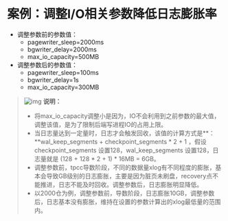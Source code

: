 # 案例：调整I/O相关参数降低日志膨胀率

- 调整参数前的参数值：
  - pagewriter_sleep=2000ms
  - bgwriter_delay=2000ms
  - max_io_capacity=500MB
- 调整参数后的参数值：
  - pagewriter_sleep=100ms
  - bgwriter_delay=1s
  - max_io_capacity=300MB

> ![img](https://docs.opengauss.org/zh/docs/latest/docs/Developerguide/public_sys-resources/icon-note.gif) **说明：**
>
> - 将max_io_capacity调整小是因为，IO不会利用到之前参数的最大值，调整该值，是为了限制后端写进程IO的占用上限。
> - 当日志量达到一定量时，日志才会触发回收，该值的计算方式是**：**wal_keep_segments + checkpoint_segments * 2 + 1 ，假设 checkpoint_segments 设置128，wal_keep_segments 设置128，日志量就是 (128 + 128 * 2 + 1) * 16MB = 6GB。
> - 调整参数前，tpcc导数阶段，不同的数据量xlog有不同程度的膨胀，基本会导致GB级别的日志膨胀，主要是因为脏页未刷盘，recovery点不能推进，日志不能及时回收。调整参数后，日志膨胀明显降低。
> - 以2000仓为例，调整参数前，导数阶段，日志膨胀10GB，调整参数后，日志基本没有膨胀，维持在设置的参数计算出的xlog最低量的范围内。